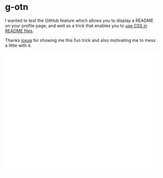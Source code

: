 # g-otn

I wanted to test the GitHub feature which allows you to display a README on your profile
page, and well as a trick that enables you to [use CSS in README files](https://github.com/sindresorhus/css-in-readme-like-wat).

Thanks [ioxua](https://github.com/ioxua) for showing me this fun trick and also
motivating me to mess a little with it.

<div align="center">
	<a href="https://www.youtube.com/watch?v=WJxSNbAer9M">
		<img src="triangle.svg" width="800" height="400">
	</a>
</div>
